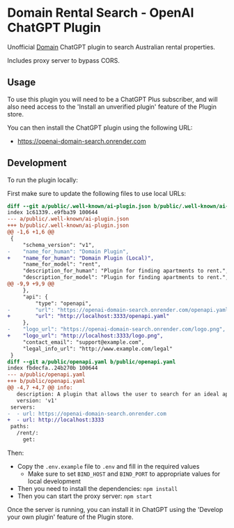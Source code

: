# Domain Rental Search - OpenAI ChatGPT Plugin

Unofficial [Domain](https://www.domain.com.au/) ChatGPT plugin to search Australian rental properties.

Includes proxy server to bypass CORS.

## Usage

To use this plugin you will need to be a ChatGPT Plus subscriber, and will also need access to the 'Install an unverified plugin' feature of the Plugin store.

You can then install the ChatGPT plugin using the following URL:

- https://openai-domain-search.onrender.com

## Development

To run the plugin locally:

First make sure to update the following files to use local URLs:

```diff
diff --git a/public/.well-known/ai-plugin.json b/public/.well-known/ai-plugin.json
index 1c61339..e9fba39 100644
--- a/public/.well-known/ai-plugin.json
+++ b/public/.well-known/ai-plugin.json
@@ -1,6 +1,6 @@
 {
     "schema_version": "v1",
-    "name_for_human": "Domain Plugin",
+    "name_for_human": "Domain Plugin (Local)",
     "name_for_model": "rent",
     "description_for_human": "Plugin for finding apartments to rent.",
     "description_for_model": "Plugin for finding apartments to rent.",
@@ -9,9 +9,9 @@
     },
     "api": {
         "type": "openapi",
-        "url": "https://openai-domain-search.onrender.com/openapi.yaml"
+        "url": "http://localhost:3333/openapi.yaml"
     },
-    "logo_url": "https://openai-domain-search.onrender.com/logo.png",
+    "logo_url": "http://localhost:3333/logo.png",
     "contact_email": "support@example.com",
     "legal_info_url": "http://www.example.com/legal"
 }
diff --git a/public/openapi.yaml b/public/openapi.yaml
index fbdecfa..24b270b 100644
--- a/public/openapi.yaml
+++ b/public/openapi.yaml
@@ -4,7 +4,7 @@ info:
   description: A plugin that allows the user to search for an ideal apartment using ChatGPT.
   version: 'v1'
 servers:
-  - url: https://openai-domain-search.onrender.com
+  - url: http://localhost:3333
 paths:
   /rent/:
     get:
```

Then:

- Copy the `.env.example` file to `.env` and fill in the required values
  - Make sure to set `BIND_HOST` and `BIND_PORT` to appropriate values for local development 
- Then you need to install the dependencies: `npm install`
- Then you can start the proxy server: `npm start`

Once the server is running, you can install it in ChatGPT using the 'Develop your own plugin' feature of the Plugin store.
